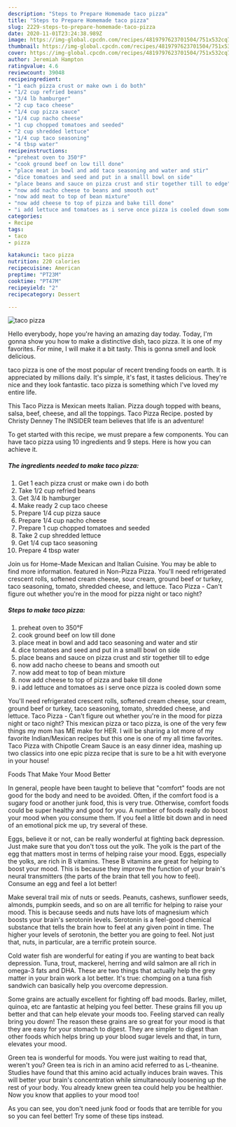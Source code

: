```yaml
---
description: "Steps to Prepare Homemade taco pizza"
title: "Steps to Prepare Homemade taco pizza"
slug: 2229-steps-to-prepare-homemade-taco-pizza
date: 2020-11-01T23:24:38.989Z
image: https://img-global.cpcdn.com/recipes/4819797623701504/751x532cq70/taco-pizza-recipe-main-photo.jpg
thumbnail: https://img-global.cpcdn.com/recipes/4819797623701504/751x532cq70/taco-pizza-recipe-main-photo.jpg
cover: https://img-global.cpcdn.com/recipes/4819797623701504/751x532cq70/taco-pizza-recipe-main-photo.jpg
author: Jeremiah Hampton
ratingvalue: 4.6
reviewcount: 39048
recipeingredient:
- "1 each pizza crust or make own i do both"
- "1/2 cup refried beans"
- "3/4 lb hamburger"
- "2 cup taco cheese"
- "1/4 cup pizza sauce"
- "1/4 cup nacho cheese"
- "1 cup chopped tomatoes and seeded"
- "2 cup shredded lettuce"
- "1/4 cup taco seasoning"
- "4 tbsp water"
recipeinstructions:
- "preheat oven to 350°F"
- "cook ground beef on low till done"
- "place meat in bowl and add taco seasoning and water and stir"
- "dice tomatoes and seed and put in a smalll bowl on side"
- "place beans and sauce on pizza crust and stir together till to edge"
- "now add nacho cheese to beans and smooth out"
- "now add meat to top of bean mixture"
- "now add cheese to top of pizza and bake till done"
- "i add lettuce and tomatoes as i serve once pizza is cooled down some"
categories:
- Recipe
tags:
- taco
- pizza

katakunci: taco pizza 
nutrition: 220 calories
recipecuisine: American
preptime: "PT23M"
cooktime: "PT47M"
recipeyield: "2"
recipecategory: Dessert

---
```



![taco pizza](https://img-global.cpcdn.com/recipes/4819797623701504/751x532cq70/taco-pizza-recipe-main-photo.jpg)

Hello everybody, hope you're having an amazing day today. Today, I'm gonna show you how to make a distinctive dish, taco pizza. It is one of my favorites. For mine, I will make it a bit tasty. This is gonna smell and look delicious.

taco pizza is one of the most popular of recent trending foods on earth. It is appreciated by millions daily. It's simple, it's fast, it tastes delicious. They're nice and they look fantastic. taco pizza is something which I've loved my entire life.

This Taco Pizza is Mexican meets Italian. Pizza dough topped with beans, salsa, beef, cheese, and all the toppings. Taco Pizza Recipe. posted by Christy Denney The INSIDER team believes that life is an adventure!


To get started with this recipe, we must prepare a few components. You can have taco pizza using 10 ingredients and 9 steps. Here is how you can achieve it.

<!--inarticleads1-->

##### The ingredients needed to make taco pizza:

1. Get 1 each pizza crust or make own i do both
1. Take 1/2 cup refried beans
1. Get 3/4 lb hamburger
1. Make ready 2 cup taco cheese
1. Prepare 1/4 cup pizza sauce
1. Prepare 1/4 cup nacho cheese
1. Prepare 1 cup chopped tomatoes and seeded
1. Take 2 cup shredded lettuce
1. Get 1/4 cup taco seasoning
1. Prepare 4 tbsp water


Join us for Home-Made Mexican and Italian Cuisine. You may be able to find more information. featured in Non-Pizza Pizza. You&#39;ll need refrigerated crescent rolls, softened cream cheese, sour cream, ground beef or turkey, taco seasoning, tomato, shredded cheese, and lettuce. Taco Pizza - Can&#39;t figure out whether you&#39;re in the mood for pizza night or taco night? 

<!--inarticleads2-->

##### Steps to make taco pizza:

1. preheat oven to 350°F
1. cook ground beef on low till done
1. place meat in bowl and add taco seasoning and water and stir
1. dice tomatoes and seed and put in a smalll bowl on side
1. place beans and sauce on pizza crust and stir together till to edge
1. now add nacho cheese to beans and smooth out
1. now add meat to top of bean mixture
1. now add cheese to top of pizza and bake till done
1. i add lettuce and tomatoes as i serve once pizza is cooled down some


You&#39;ll need refrigerated crescent rolls, softened cream cheese, sour cream, ground beef or turkey, taco seasoning, tomato, shredded cheese, and lettuce. Taco Pizza - Can&#39;t figure out whether you&#39;re in the mood for pizza night or taco night? This mexican pizza or taco pizza, is one of the very few things my mom has ME make for HER. I will be sharing a lot more of my favorite Indian/Mexican recipes but this one is one of my all time favorites. Taco Pizza with Chipotle Cream Sauce is an easy dinner idea, mashing up two classics into one epic pizza recipe that is sure to be a hit with everyone in your house! 

Foods That Make Your Mood Better


In general, people have been taught to believe that "comfort" foods are not good for the body and need to be avoided. Often, if the comfort food is a sugary food or another junk food, this is very true. Otherwise, comfort foods could be super healthy and good for you. A number of foods really do boost your mood when you consume them. If you feel a little bit down and in need of an emotional pick me up, try several of these.

Eggs, believe it or not, can be really wonderful at fighting back depression. Just make sure that you don't toss out the yolk. The yolk is the part of the egg that matters most in terms of helping raise your mood. Eggs, especially the yolks, are rich in B vitamins. These B vitamins are great for helping to boost your mood. This is because they improve the function of your brain's neural transmitters (the parts of the brain that tell you how to feel). Consume an egg and feel a lot better!

Make several trail mix of nuts or seeds. Peanuts, cashews, sunflower seeds, almonds, pumpkin seeds, and so on are all terrific for helping to raise your mood. This is because seeds and nuts have lots of magnesium which boosts your brain's serotonin levels. Serotonin is a feel-good chemical substance that tells the brain how to feel at any given point in time. The higher your levels of serotonin, the better you are going to feel. Not just that, nuts, in particular, are a terrific protein source.

Cold water fish are wonderful for eating if you are wanting to beat back depression. Tuna, trout, mackerel, herring and wild salmon are all rich in omega-3 fats and DHA. These are two things that actually help the grey matter in your brain work a lot better. It's true: chomping on a tuna fish sandwich can basically help you overcome depression. 

Some grains are actually excellent for fighting off bad moods. Barley, millet, quinoa, etc are fantastic at helping you feel better. These grains fill you up better and that can help elevate your moods too. Feeling starved can really bring you down! The reason these grains are so great for your mood is that they are easy for your stomach to digest. They are simpler to digest than other foods which helps bring up your blood sugar levels and that, in turn, elevates your mood.

Green tea is wonderful for moods. You were just waiting to read that, weren't you? Green tea is rich in an amino acid referred to as L-theanine. Studies have found that this amino acid actually induces brain waves. This will better your brain's concentration while simultaneously loosening up the rest of your body. You already knew green tea could help you be healthier. Now you know that applies to your mood too!

As you can see, you don't need junk food or foods that are terrible for you so you can feel better! Try  some  of  these  tips  instead.

